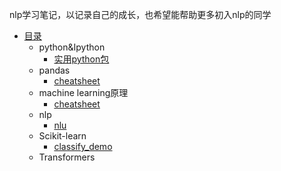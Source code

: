nlp学习笔记，以记录自己的成长，也希望能帮助更多初入nlp的同学

* [目录](README.md)
    * python&Ipython
        * [实用python包](./python&IPython/python日常实用工具包.ipynb)
    * pandas
        * [cheatsheet](./pandas/pandas.ipynb)
    * machine learning原理
        * [cheatsheet](./MachineLearning/cheatsheet.ipynb)
    * nlp
        * [nlu](./nlp/nlu.md)
    * Scikit-learn
        * [classify_demo](./Scikit-learn/ClassifyDemo.py)
    * Transformers
